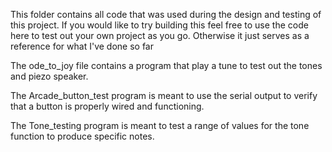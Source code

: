 This folder contains all code that was used during the design and testing of this project. If you would like to try building this feel
free to use the code here to test out your own project as you go. Otherwise it just serves as a reference for what I've done so far

The ode_to_joy file contains a program that play a tune to test out the tones and piezo speaker.

The Arcade_button_test program is meant to use the serial output to verify that a button is properly wired and functioning.

The Tone_testing program is meant to test a range of values for the tone function to produce specific notes.
